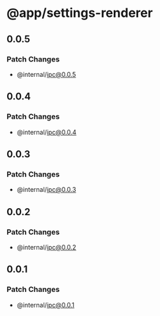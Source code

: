 # @app/settings-renderer

## 0.0.5

### Patch Changes

- @internal/ipc@0.0.5

## 0.0.4

### Patch Changes

- @internal/ipc@0.0.4

## 0.0.3

### Patch Changes

- @internal/ipc@0.0.3

## 0.0.2

### Patch Changes

- @internal/ipc@0.0.2

## 0.0.1

### Patch Changes

- @internal/ipc@0.0.1
